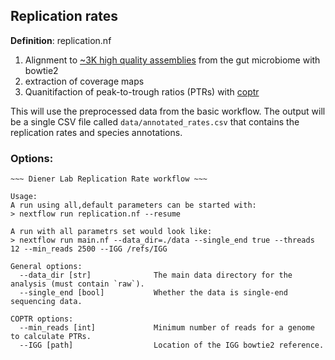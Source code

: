 ## Replication rates

**Definition**: replication.nf

1. Alignment to [~3K high quality assemblies](https://www.nature.com/articles/s41586-019-1058-x) from the gut microbiome with bowtie2
2. extraction of coverage maps
3. Quanitifaction of peak-to-trough ratios (PTRs) with [coptr](https://github.com/tyjo/coptr)

This will use the preprocessed data from the basic workflow. The output will be a single
CSV file called `data/annotated_rates.csv` that contains the replication rates and
species annotations.

### Options:

```
~~~ Diener Lab Replication Rate workflow ~~~

Usage:
A run using all,default parameters can be started with:
> nextflow run replication.nf --resume

A run with all parametrs set would look like:
> nextflow run main.nf --data_dir=./data --single_end true --threads 12 --min_reads 2500 --IGG /refs/IGG

General options:
  --data_dir [str]              The main data directory for the analysis (must contain `raw`).
  --single_end [bool]           Whether the data is single-end sequencing data.

COPTR options:
  --min_reads [int]             Minimum number of reads for a genome to calculate PTRs.
  --IGG [path]                  Location of the IGG bowtie2 reference.
```